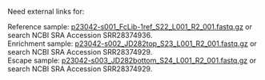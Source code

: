Need external links for:

Reference sample: [p23042-s001_FcLib-1ref_S22_L001_R2_001.fastq.gz](https://www.ncbi.nlm.nih.gov/sra/SRX23979935[accn]) or search NCBI SRA Accession SRR28374936.<br>
Enrichment sample: [p23042-s002_JD282top_S23_L001_R2_001.fastq.gz](https://www.ncbi.nlm.nih.gov/sra/SRX23979942[accn]) or search NCBI SRA Accession SRR28374929.<br>
Escape sample: [p23042-s003_JD282bottom_S24_L001_R2_001.fastq.gz](https://www.ncbi.nlm.nih.gov/sra/SRX23979942[accn]) or search NCBI SRA Accession SRR28374929.<br>
